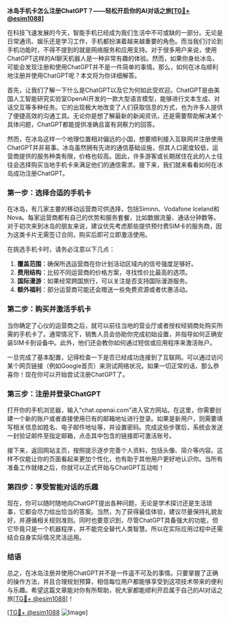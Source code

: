 **冰岛手机卡怎么注册ChatGPT？——轻松开启你的AI对话之旅[[TG💪+ @esim1088](https://t.me/s/esim1088)]**

在科技飞速发展的今天，智能手机已经成为我们生活中不可或缺的一部分。无论是日常通讯、娱乐还是学习工作，手机都扮演着越来越重要的角色。而当我们讨论到手机功能时，不得不提到的就是网络服务和应用支持。对于很多用户来说，使用ChatGPT这样的AI聊天机器人是一种非常有趣的体验。然而，如果你身处冰岛，可能会发现注册和使用ChatGPT并不是一件简单的事情。那么，如何在冰岛顺利地注册并使用ChatGPT呢？本文将为你详细解答。

首先，让我们了解一下什么是ChatGPT以及它为何如此受欢迎。ChatGPT是由美国人工智能研究实验室OpenAI开发的一款大型语言模型，能够进行文本生成、对话交互等多种任务。它的出现极大地改变了人们获取信息的方式，也为许多人提供了便捷高效的沟通工具。无论你是想了解最新的新闻资讯，还是需要帮助解决某个具体问题，ChatGPT都能提供准确且富有洞察力的回答。

然而，在冰岛这样一个地理位置相对偏远的小国，想要顺利接入互联网并注册使用ChatGPT并非易事。冰岛虽然拥有先进的通信基础设施，但其人口密度较低，运营商提供的服务种类有限，价格也较高。因此，许多游客或长期居住在此的人士往往会选择购买当地手机卡来满足他们的通信需求。接下来，我们就来看看如何在冰岛成功注册ChatGPT。

### 第一步：选择合适的手机卡

在冰岛，有几家主要的移动运营商可供选择，包括Siminn、Vodafone Iceland和Nova。每家运营商都有自己的优势和服务套餐，比如数据流量、通话分钟数等。对于初次来到冰岛的朋友来说，建议优先考虑那些提供预付费SIM卡的服务商，因为这类卡片无需签订合同，购买后即可立即激活使用。

在挑选手机卡时，请务必注意以下几点：

1. **覆盖范围**：确保所选运营商在你计划活动区域内的信号强度足够好。
2. **费用结构**：比较不同运营商的价格方案，寻找性价比最高的选项。
3. **国际漫游**：如果经常跨国旅行，可以关注是否支持国际漫游服务。
4. **额外福利**：部分运营商可能还会赠送一些免费资源或者优惠活动。

### 第二步：购买并激活手机卡

当你确定了心仪的运营商之后，就可以前往当地的营业厅或者授权经销商处购买所需的手机卡了。通常情况下，销售人员会协助你完成初始设置，并指导如何正确安装SIM卡到设备中。此外，他们还会教你如何通过短信或应用程序来激活账户。

一旦完成了基本配置，记得检查一下是否已经成功连接到了互联网。可以通过访问某个网页链接（例如Google首页）来测试网络状况。如果一切正常的话，那么恭喜你！现在你可以开始尝试注册ChatGPT了。

### 第三步：注册并登录ChatGPT

打开你的手机浏览器，输入“chat.openai.com”进入官方网站。在这里，你需要创建一个新的账户或者直接使用已有的邮箱地址进行登录。如果是新用户，则需要填写相关信息如姓名、电子邮件地址等，并设置密码。完成这些步骤后，系统会发送一封验证邮件至指定邮箱，点击其中包含的链接即可激活账号。

接下来，返回网站主页，按照提示逐步完善个人资料，包括头像、简介等内容。这样不仅能让你的页面看起来更加个性化，也有助于其他用户更好地认识你。当所有准备工作就绪之后，你就可以正式开始与ChatGPT互动啦！

### 第四步：享受智能对话的乐趣

现在，你可以随时随地向ChatGPT提出各种问题，无论是学术探讨还是生活琐事，它都会尽力给出恰当的答案。当然，为了获得最佳体验，建议尽量保持礼貌友好，并遵循相关规则准则。同时也要意识到，尽管ChatGPT具备强大的功能，但它毕竟只是一个机器程序，并不能完全替代人类智慧。所以在实际应用过程中还需结合自身实际情况灵活运用。

### 结语

总之，在冰岛注册并使用ChatGPT并不是一件遥不可及的事情。只要掌握了正确的操作方法，并且合理规划预算，相信每位用户都能够享受到这项技术带来的便利与乐趣。希望这篇文章能对你有所帮助，祝大家都能顺利开启属于自己的AI对话之旅[[TG💪+ @esim1088](https://t.me/s/esim1088)]！

[[TG💪+ @esim1088](https://t.me/s/esim1088) ![Image](https://i.postimg.cc/4NQfJmqS/Snipaste-2025-05-13-00-14-12.png)]